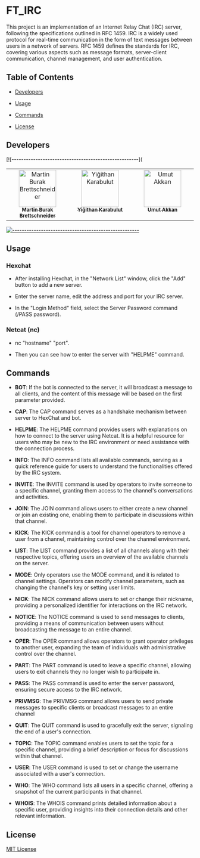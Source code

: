 #  FT_IRC

This project is an implementation of an Internet Relay Chat (IRC) server, following the specifications outlined in RFC 1459. IRC is a widely used protocol for real-time communication in the form of text messages between users in a network of servers. RFC 1459 defines the standards for IRC, covering various aspects such as message formats, server-client communication, channel management, and user authentication.

##  Table of Contents

-  [Developers](#developers)

-  [Usage](#usage)

-  [Commands](#commands)

-  [License](#license)

## Developers

[![-----------------------------------------------------](


<div align="center">
<table>
  <tbody>
    <tr>
      <td  align="center"  valign="top"  width="20%"><a  href="https://github.com/uchimann"><img  src="https://avatars.githubusercontent.com/u/133144077?v=4"  width="100px;"  alt="Martin Burak Brettschneider"/><br  /><sub><b>Martin Burak Brettschneider</b></sub></a><br  /></td>
      <td  align="center"  valign="top"  width="20%"><a  href="https://github.com/eozdur"><img  src="https://avatars.githubusercontent.com/u/101213607?v=4"  width="100px;"  alt="Yiğithan Karabulut"/><br  /><sub><b>Yiğithan Karabulut</b></sub></a><br  /></td>
      <td  align="center"  valign="top"  width="20%"><a  href="https://github.com/yucOx"><img  src="https://avatars.githubusercontent.com/u/73720000?v=4"  width="100px;"  alt="Umut Akkan"/><br  /><sub><b>Umut Akkan</b></sub></a><br  /></td>
</td>
    </tr>
  </table>
</tbody>
</div>
   
[![-----------------------------------------------------](
https://raw.githubusercontent.com/andreasbm/readme/master/assets/lines/aqua.png)](https://github.com/mbrettsc)

## Usage

###  Hexchat

-  After installing Hexchat, in the "Network List" window, click the "Add" button to add a new server.

-  Enter the server name, edit the address and port for your IRC server.

-  In the "Login Method" field, select the Server Password command (/PASS password).

###  Netcat (nc)

-  nc "hostname" "port".

-  Then you can see how to enter the server with "HELPME" command.  

##  Commands

-  **BOT**: If the bot is connected to the server, it will broadcast a message to all clients, and the content of this message will be based on the first parameter provided.

-  **CAP**: The CAP command serves as a handshake mechanism between server to HexChat and bot.

-  **HELPME**: The HELPME command provides users with explanations on how to connect to the server using Netcat. It is a helpful resource for users who may be new to the IRC environment or need assistance with the connection process.

-  **INFO**: The INFO command lists all available commands, serving as a quick reference guide for users to understand the functionalities offered by the IRC system.

-  **INVITE**: The INVITE command is used by operators to invite someone to a specific channel, granting them access to the channel's conversations and activities.

-  **JOIN**: The JOIN command allows users to either create a new channel or join an existing one, enabling them to participate in discussions within that channel.

-  **KICK**: The KICK command is a tool for channel operators to remove a user from a channel, maintaining control over the channel environment.

-  **LIST**: The LIST command provides a list of all channels along with their respective topics, offering users an overview of the available channels on the server.

-  **MODE**: Only operators use the MODE command, and it is related to channel settings. Operators can modify channel parameters, such as changing the channel's key or setting user limits.

-  **NICK**: The NICK command allows users to set or change their nickname, providing a personalized identifier for interactions on the IRC network.

-  **NOTICE**: The NOTICE command is used to send messages to clients, providing a means of communication between users without broadcasting the message to an entire channel.

-  **OPER**: The OPER command allows operators to grant operator privileges to another user, expanding the team of individuals with administrative control over the channel.

-  **PART**: The PART command is used to leave a specific channel, allowing users to exit channels they no longer wish to participate in.

-  **PASS**: The PASS command is used to enter the server password, ensuring secure access to the IRC network.

-  **PRIVMSG**: The PRIVMSG command allows users to send private messages to specific clients or broadcast messages to an entire channel

-  **QUIT**: The QUIT command is used to gracefully exit the server, signaling the end of a user's connection.

-  **TOPIC**: The TOPIC command enables users to set the topic for a specific channel, providing a brief description or focus for discussions within that channel.

-  **USER**: The USER command is used to set or change the username associated with a user's connection.

-  **WHO**: The WHO command lists all users in a specific channel, offering a snapshot of the current participants in that channel.

-  **WHOIS**: The WHOIS command prints detailed information about a specific user, providing insights into their connection details and other relevant information. 

##  License

[MIT License](LICENSE)

